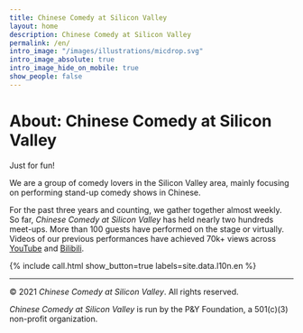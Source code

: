 ```yaml
---
title: Chinese Comedy at Silicon Valley
layout: home
description: Chinese Comedy at Silicon Valley
permalink: /en/
intro_image: "/images/illustrations/micdrop.svg"
intro_image_absolute: true
intro_image_hide_on_mobile: true
show_people: false
---
```


# About: Chinese Comedy at Silicon Valley

Just for fun!

We are a group of comedy lovers in the Silicon Valley area, mainly focusing on performing stand-up comedy shows in Chinese.

For the past three years and counting, we gather together almost weekly. So far, _Chinese Comedy at Silicon Valley_ has held nearly two hundreds meet-ups. More than 100 guests have performed on the stage or virtually. Videos of our previous performances have achieved 70k+ views across [YouTube][yt] and [Bilibili][bl].

{% include call.html show_button=true labels=site.data.l10n.en %}

[yt]: https://www.youtube.com/channel/UCqG1oe7CjCghQdZDldNKT0A/featured
[bl]: https://space.bilibili.com/482647119
[om]: https://en.wikipedia.org/wiki/Open_mic
[dz]: https://goo.gl/maps/jX5B63r57Z4FgiDE7
[rl]: https://calendar.google.com/calendar/ical/c_ic3mlci1unu514ht9lun3dpjvs%40group.calendar.google.com/public/basic.ics

---

© 2021 _Chinese Comedy at Silicon Valley_. All rights reserved.

_Chinese Comedy at Silicon Valley_ is run by the P&Y Foundation, a 501(c)(3) non-profit organization.
